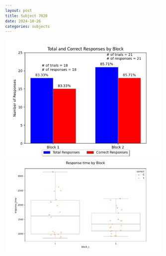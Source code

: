 ```yaml
---
layout: post
title: Subject 7020
date: 2024-10-26
categories: subjects
---
```


![](data/7020/run-15/7020_ATS_responses.png)
![](data/7020/run-15/7020_ATS_rt.png)

